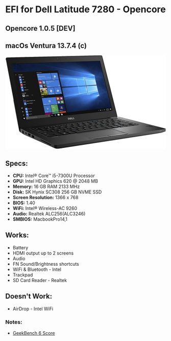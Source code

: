# EFI for Dell Latitude 7280 - Opencore
## Opencore 1.0.5 [DEV]
## macOs Ventura 13.7.4 (c)

![image](7280.png)

## Specs:

  - **CPU:** Intel® Core™ i5-7300U Processor
  - **GPU:** Intel HD Graphics 620 @ 2048 MB
  - **Memory:** 16 GB RAM 2133 MHz
  - **Disk:** SK Hynix SC308 256 GB NVME SSD
  - **Screen Resolution:** 1366 x 768
  - **BIOS:** 1.40
  - **WiFi:** Intel® Wireless-AC 9260
  - **Audio:** Realtek ALC256(ALC3246)
  - **SMBIOS:** MacbookPro14,1

## Works:
  * Battery
  * HDMI output up to 2 screens
  * Audio
  * FN Sound/Brightness shortcuts
  * WiFi & Bluetooth - Intel
  * Trackpad
  * SD Card Reader - Realtek

## Doesn't Work:
  * AirDrop - Intel WiFi

### Notes:
* [GeekBench 6 Score](https://browser.geekbench.com/v6/cpu/1559376)
